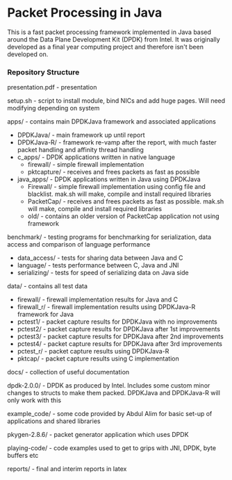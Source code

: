 # Packet Processing in Java

This is a fast packet processing framework implemented in Java based around the Data Plane Development Kit (DPDK) from Intel. It was originally developed as a final year computing project and therefore isn't been developed on.

### Repository Structure

presentation.pdf - presentation

setup.sh - script to install module, bind NICs and add huge pages. Will need modifying depending on system

apps/ - contains main DPDKJava framework and associated applications

  - DPDKJava/ - main framework up until report
  - DPDKJava-R/ - framework re-vamp after the report, with much faster packet handling and affinity thread handling
  - c_apps/ - DPDK applications written in native language
    - firewall/ - simple firewall implementation
    - pktcapture/ - receives and frees packets as fast as possible
  - java_apps/ - DPDK applications written in Java using DPDKJava
    - Firewall/ - simple firewall implementation using config file and blacklist. mak.sh will make, compile and install required libraries
    - PacketCap/ - receives and frees packets as fast as possible. mak.sh will make, compile and install required libraries
    - old/ - contains an older version of PacketCap application not using framework
		
benchmark/ - testing programs for benchmarking for serialization, data access and comparison of language performance
  - data_access/ - tests for sharing data between Java and C
  - language/ - tests performance between C, Java and JNI
  - serializing/ - tests for speed of serializing data on Java side

data/ - contains all test data
  - firewall/ - firewall implementation results for Java and C
  - firewall_r/ - firewall implementation results using DPDKJava-R framework for Java
  - pctest1/ - packet capture results for DPDKJava with no improvements
  - pctest2/ - packet capture results for DPDKJava after 1st improvements
  - pctest3/ - packet capture results for DPDKJava after 2nd improvements
  - pctest4/ - packet capture results for DPDKJava after 3rd improvements
  - pctest_r/ - packet capture results using DPDKJava-R
  - pktcap/ - packet capture results using C implementation

docs/ - collection of useful documentation

dpdk-2.0.0/ - DPDK as produced by Intel. Includes some custom minor changes to structs to make them packed. DPDKJava and DPDKJava-R will only work with this

example_code/ - some code provided by Abdul Alim for basic set-up of applications and shared libraries

pkygen-2.8.6/ - packet generator application which uses DPDK

playing-code/ - code examples used to get to grips with JNI, DPDK, byte buffers etc

reports/ - final and interim reports in latex
